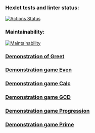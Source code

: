 ### Hexlet tests and linter status:
[![Actions Status](https://github.com/darya-strekalovskaya/java-project-61/workflows/hexlet-check/badge.svg)](https://github.com/darya-strekalovskaya/java-project-61/actions)

### Maintainability:
[![Maintainability](https://api.codeclimate.com/v1/badges/d0832b0a90257a5cfb93/maintainability)](https://codeclimate.com/github/darya-strekalovskaya/java-project-61/maintainability)

### [Demonstration of Greet](https://asciinema.org/a/AidMLKiYAaz3oODnd69TepNxp)

### [Demonstration game Even](https://asciinema.org/a/Kz7U0nOkpDxYcj1nwIjV7yKSR)

### [Demonstration game Calc](https://asciinema.org/a/jCYzMrLQQNdqpve2VMjxEheqD)

### [Demonstration game GCD](https://asciinema.org/a/MtktzkbKyCEroNNldAOrVFYDt)

### [Demonstration game Progression](https://asciinema.org/a/DqnSbX4O7c922mpn05ElIaVRs)

### [Demonstration game Prime](https://asciinema.org/a/KKkoewtA0ujLRlxLtn4IujUAT)
